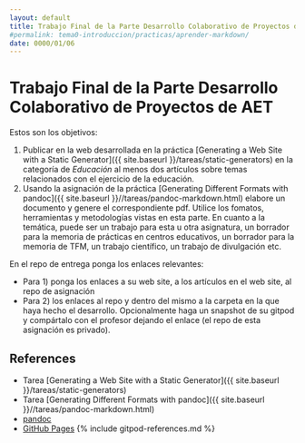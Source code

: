 ```yaml
---
layout: default
title: Trabajo Final de la Parte Desarrollo Colaborativo de Proyectos de AET
#permalink: tema0-introduccion/practicas/aprender-markdown/
date: 0000/01/06
---
```


# Trabajo Final de la Parte Desarrollo Colaborativo de Proyectos de AET

Estos son los objetivos:

1. Publicar en la web desarrollada en la práctica [Generating a Web Site with a Static Generator]({{ site.baseurl }}/tareas/static-generators) en la categoría de *Educación* al menos dos artículos sobre temas relacionados con el ejercicio de la educación.  
2. Usando la asignación de la práctica [Generating Different Formats with pandoc]({{ site.baseurl }}//tareas/pandoc-markdown.html) elabore un documento y genere el correspondiente pdf.  Utilice los fomatos, herramientas y metodologías vistas en esta parte. En cuanto a la temática, puede ser un trabajo para esta u otra asignatura, un borrador para la memoria de prácticas en centros educativos, un borrador para la memoria de TFM, un trabajo científico, un trabajo de divulgación etc.

En el repo de entrega ponga los enlaces relevantes: 

- Para 1) ponga los enlaces a su web site, a los artículos en el web site, al repo de asignación 
- Para 2) los enlaces al repo y dentro del mismo a la carpeta en la que haya hecho el desarrollo. 
  Opcionalmente haga un snapshot de su gitpod y compártalo con el profesor dejando el enlace (el repo de esta asignación es privado).

## References

* Tarea [Generating a Web Site with a Static Generator]({{ site.baseurl }}/tareas/static-generators)
* Tarea [Generating Different Formats with pandoc]({{ site.baseurl }}//tareas/pandoc-markdown.html)
* [pandoc](https://pandoc.org/)
* [GitHub Pages](https://pages.github.com/)
{% include gitpod-references.md %}


